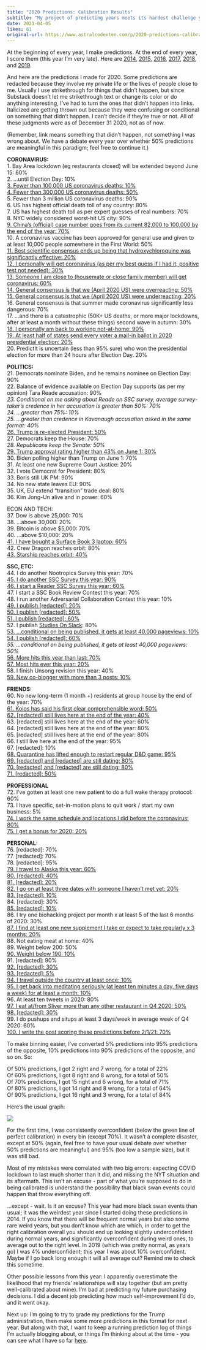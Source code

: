 ```yaml
---
title: "2020 Predictions: Calibration Results"
subtitle: "My project of predicting years meets its hardest challenge yet"
date: 2021-04-05
likes: 61
original-url: https://www.astralcodexten.com/p/2020-predictions-calibration-results
---
```

At the beginning of every year, I make predictions. At the end of every year, I score them (this year I’m very late). Here are [2014](https://slatestarcodex.com/2015/01/01/2014-predictions-calibration-results/), [2015](https://slatestarcodex.com/2016/01/02/2015-predictions-calibration-results/), [2016](https://slatestarcodex.com/2016/12/31/2016-predictions-calibration-results/), [2017](https://slatestarcodex.com/2018/01/02/2017-predictions-calibration-results/), [2018](https://slatestarcodex.com/2019/01/22/2018-predictions-calibration-results/), and [2019](https://slatestarcodex.com/2020/04/08/2019-predictions-calibration-results/).

And here are the predictions I made for 2020. Some predictions are redacted because they involve my private life or the lives of people close to me. Usually I use strikethrough for things that didn’t happen, but since Substack doesn’t let me strikethrough text or change its color or do anything interesting, I’ve had to turn the ones that didn’t happen into links. Italicized are getting thrown out because they were confusing or conditional on something that didn’t happen. I can’t decide if they’re true or not. All of these judgments were as of December 31 2020, not as of now.

(Remember, link means something that didn’t happen, not something I was wrong about. We have a debate every year over whether 50% predictions are meaningful in this paradigm; feel free to continue it.)

 **CORONAVIRUS:**  
1\. Bay Area lockdown (eg restaurants closed) will be extended beyond June 15: 60%  
2\. …until Election Day: 10%  
[ 3\. Fewer than 100,000 US coronavirus deaths: 10%](http://www.example.com)  
[ 4\. Fewer than 300,000 US coronavirus deaths: 50%](http://www.example.com)  
5\. Fewer than 3 million US coronavirus deaths: 90%  
6\. US has highest official death toll of any country: 80%  
7\. US has highest death toll as per expert guesses of real numbers: 70%  
8\. NYC widely considered worst-hit US city: 90%  
[ 9\. China’s (official) case number goes from its current 82,000 to 100,000 by the end of the year: 70%](http://www.example.com)  
10\. A coronavirus vaccine has been approved for general use and given to at least 10,000 people somewhere in the First World: 50%  
[ 11\. Best scientific consensus ends up being that hydroxychloroquine was significantly effective: 20%](http://www.example.com)  
[ 12\. I personally will get coronavirus (as per my best guess if I had it; positive test not needed): 30%](http://www.example.com)  
[ 13\. Someone I am close to (housemate or close family member) will get coronavirus: 60%](http://www.example.com)  
[ 14\. General consensus is that we (April 2020 US) were overreacting: 50%](http://www.example.com)  
[ 15\. General consensus is that we (April 2020 US) were underreacting: 20%](http://www.example.com)  
16\. General consensus is that summer made coronavirus significantly less dangerous: 70%  
17\. …and there is a catastrophic (50K+ US deaths, or more major lockdowns, after at least a month without these things) second wave in autumn: 30%  
[ 18\. I personally am back to working not-at-home: 90%](http://www.example.com)  
[ 19\. At least half of states send every voter a mail-in ballot in 2020 presidential election: 20%](http://www.example.com)  
20\. PredictIt is uncertain (less than 95% sure) who won the presidential election for more than 24 hours after Election Day. 20%

 **POLITICS:**  
21\. Democrats nominate Biden, and he remains nominee on Election Day: 90%  
22\. Balance of evidence available on Election Day supports (as per my opinion) Tara Reade accusation: 90%  
 _23\. Conditional on me asking about Reade on SSC survey, average survey-taker’s credence in her accusation is greater than 50%: 70%_  
 _24\. …greater than 75%: 10%  
25\. …greater than credence in Kavanaugh accusation asked in the same format: 40%_  
[ 26\. Trump is re-elected President: 50%](http://www.example.com)  
27\. Democrats keep the House: 70%  
 _28\. Republicans keep the Senate: 50%_  
[ 29\. Trump approval rating higher than 43% on June 1: 30%](http://www.example.com)  
30\. Biden polling higher than Trump on June 1: 70%  
31\. At least one new Supreme Court Justice: 20%  
32\. I vote Democrat for President: 80%  
33\. Boris still UK PM: 90%  
34\. No new state leaves EU: 90%  
35\. UK, EU extend “transition” trade deal: 80%  
36\. Kim Jong-Un alive and in power: 60%

ECON AND TECH:  
37\. Dow is above 25,000: 70%  
38\. …above 30,000: 20%  
39\. Bitcoin is above $5,000: 70%  
40\. …above $10,000: 20%  
[ 41\. I have bought a Surface Book 3 laptop: 60%](http://www.example.com)  
42\. Crew Dragon reaches orbit: 80%  
[ 43\. Starship reaches orbit: 40%](http://www.example.com)

 **SSC, ETC:**  
44\. I do another Nootropics Survey this year: 70%  
[ 45\. I do another SSC Survey this year: 90%](http://www.example.com)  
[ 46\. I start a Reader SSC Survey this year: 60%](http://www.example.com)  
47\. I start a SSC Book Review Contest this year: 70%  
48\. I run another Adversarial Collaboration Contest this year: 10%  
[ 49\. I publish [redacted]: 20%  
50\. I publish [redacted]: 50%  
51\. I publish [redacted]: 60%](http://www.example.com)  
52\. I publish [Studies On Slack](https://slatestarcodex.com/2020/05/12/studies-on-slack/): 80%  
[ 53\. …conditional on being published, it gets at least 40,000 pageviews: 10%](https://slatestarcodex.com/2020/05/12/studies-on-slack/)  
[ 54\. I publish [redacted]: 60%](http://www.example.com)  
 _55\. …conditional on being published, it gets at least 40,000 pageviews: 50%_  
[ 56\. More hits this year than last: 70%](http://example.com)  
[ 57\. Most hits ever this year: 20%](http://example.com)  
58\. I finish Unsong revision this year: 40%  
[ 59\. New co-blogger with more than 3 posts: 10%](http://example.com)

 **FRIENDS:**  
60\. No new long-term (1 month +) residents at group house by the end of the year: 70%  
[ 61\. Koios has said his first clear comprehensible word: 50%](http://example.com)  
[ 62\. [redacted] still lives here at the end of the year: 40%](http://example.com)  
63\. [redacted] still lives here at the end of the year: 60%  
64\. [redacted] still lives here at the end of the year: 80%  
65\. [redacted] still lives here at the end of the year: 80%  
66\. I still live here at the end of the year: 95%  
67\. [redacted]: 10%  
[68\. Quarantine has lifted enough to restart regular D&D game: 95%](http://example.com)  
[ 69\. [redacted] and [redacted] are still dating: 80%](http://example.com)  
[ 70\. [redacted] and [redacted] are still dating: 80%](http://example.com)  
[ 71\. [redacted]: 50%](http://example.com)

 **PROFESSIONAL**  
72\. I’ve gotten at least one new patient to do a full wake therapy protocol: 60%  
73\. I have specific, set-in-motion plans to quit work / start my own business: 5%  
[ 74\. I work the same schedule and locations I did before the coronavirus: 80%](http://example.com)  
[ 75\. I get a bonus for 2020: 20%](http://example.com)

 **PERSONAL:**  
76\. [redacted]: 70%  
77\. [redacted]: 70%  
78\. [redacted]: 95%  
[ 79\. I travel to Alaska this year: 60%](http://example.com)  
[ 80\. [redacted]: 40%  
81\. [redacted]: 20%  
82\. I go on at least three dates with someone I haven’t met yet: 20%](http://example.com)  
[ 83\. [redacted]: 10%](http://example.com)  
84\. [redacted]: 30%  
[ 85\. [redacted]: 10%](http://example.com)  
86\. I try one biohacking project per month x at least 5 of the last 6 months of 2020: 30%  
[ 87\. I find at least one new supplement I take or expect to take regularly x 3 months: 20%](http://example.com)  
88\. Not eating meat at home: 40%  
89\. Weight below 200: 50%  
[ 90\. Weight below 190: 10%](http://example.com)  
91\. [redacted]: 90%  
[ 92\. [redacted]: 30%](http://example.com)  
[ 93\. [redacted]: 5%](http://example.com)  
[ 94\. I travel outside the country at least once: 10%](http://example.com)  
[ 95\. I get back into meditating seriously (at least ten minutes a day, five days a week) for at least a month: 10%](http://example.com)  
96\. At least ten tweets in 2020: 80%  
[ 97\. I eat at/from Sliver more than any other restaurant in Q4 2020: 50%](http://example.com)  
[ 98\. [redacted]: 30%](http://example.com)  
99\. I do pushups and situps at least 3 days/week in average week of Q4 2020: 60%  
[ 100\. I write the post scoring these predictions before 2/1/21: 70%](http://example.com)

To make binning easier, I’ve converted 5% predictions into 95% predictions of the opposite, 10% predictions into 90% predictions of the opposite, and so on. So:

Of 50% predictions, I got 2 right and 7 wrong, for a total of 22%  
Of 60% predictions, I got 8 right and 8 wrong, for a total of 50%  
Of 70% predictions, I got 15 right and 6 wrong, for a total of 71%  
Of 80% predictions, I got 14 right and 8 wrong, for a total of 64%  
Of 90% predictions, I got 16 right and 3 wrong, for a total of 84%

Here’s the usual graph:

[![](https://substackcdn.com/image/fetch/w_1456,c_limit,f_auto,q_auto:good,fl_progressive:steep/https%3A%2F%2Fbucketeer-e05bbc84-baa3-437e-9518-adb32be77984.s3.amazonaws.com%2Fpublic%2Fimages%2F373991e5-c7de-4b1f-bc24-0f6d8bb816dc_462x337.png)](https://substackcdn.com/image/fetch/f_auto,q_auto:good,fl_progressive:steep/https%3A%2F%2Fbucketeer-e05bbc84-baa3-437e-9518-adb32be77984.s3.amazonaws.com%2Fpublic%2Fimages%2F373991e5-c7de-4b1f-bc24-0f6d8bb816dc_462x337.png)

For the first time, I was consistently overconfident (below the green line of perfect calibration) in every bin (except 70%). It wasn’t a complete disaster, except at 50% (again, feel free to have your usual debate over whether 50% predictions are meaningful) and 95% (too low a sample size), but it was still bad.

Most of my mistakes were correlated with two big errors: expecting COVID lockdown to last much shorter than it did, and missing the NYT situation and its aftermath. This isn’t an excuse - part of what you’re supposed to do in being calibrated is understand the possibility that black swan events could happen that throw everything off. 

…except - wait. Is it an excuse? This year had more black swan events than usual; it was the weirdest year since I started doing these predictions in 2014. If you know that there will be frequent normal years but also some rare weird years, but you don’t know which are which, in order to get the right calibration overall you should end up looking slightly underconfident during normal years, and significantly overconfident during weird ones, to average out to the right level. In 2019 (which was pretty normal, as years go) I was 4% underconfident; this year I was about 10% overconfident. Maybe if I go back long enough it will all average out? Remind me to check this sometime.

Other possible lessons from this year: I apparently overestimate the likelihood that my friends’ relationships will stay together (but am pretty well-calibrated about mine). I’m bad at predicting my future purchasing decisions. I did a decent job predicting how much self-improvement I’d do, and it went okay.

Next up: I’m going to try to grade my predictions for the Trump administration, then make some more predictions in this format for next year. But along with that, I want to keep a running prediction log of things I’m actually blogging about, or things I’m thinking about at the time - you can see what I have so far [here](https://www.datasecretslox.com/index.php/topic,2268.0.html).
